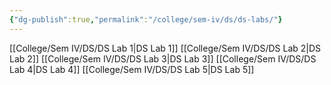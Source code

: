 ```yaml
---
{"dg-publish":true,"permalink":"/college/sem-iv/ds/ds-labs/"}
---
```


[[College/Sem IV/DS/DS Lab 1\|DS Lab 1]]
[[College/Sem IV/DS/DS Lab 2\|DS Lab 2]]
[[College/Sem IV/DS/DS Lab 3\|DS Lab 3]]
[[College/Sem IV/DS/DS Lab 4\|DS Lab 4]]
[[College/Sem IV/DS/DS Lab 5\|DS Lab 5]]